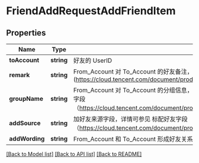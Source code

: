 # FriendAddRequestAddFriendItem

## Properties
Name | Type | Description | Notes
------------ | ------------- | ------------- | -------------
**toAccount** | **string** | 好友的 UserID | 
**remark** | **string** | From_Account 对 To_Account 的好友备注，详情可参见 标配好友字段(https://cloud.tencent.com/document/product/269/1501#.E6.A0.87.E9.85.8D.E5.A5.BD.E5.8F.8B.E5.AD.97.E6.AE.B5) | [optional] 
**groupName** | **string** | From_Account 对 To_Account 的分组信息，添加好友时只允许设置一个分组，因此使用 String 类型即可，详情可参见 标配好友字段（https://cloud.tencent.com/document/product/269/1501#.E6.A0.87.E9.85.8D.E5.A5.BD.E5.8F.8B.E5.AD.97.E6.AE.B5） | [optional] 
**addSource** | **string** | 加好友来源字段，详情可参见 标配好友字段（https://cloud.tencent.com/document/product/269/1501#.E6.A0.87.E9.85.8D.E5.A5.BD.E5.8F.8B.E5.AD.97.E6.AE.B5） | 
**addWording** | **string** | From_Account 和 To_Account 形成好友关系时的附言信息，详情可参见 标配好友字段（标配好友字段） | [optional] 

[[Back to Model list]](../README.md#documentation-for-models) [[Back to API list]](../README.md#documentation-for-api-endpoints) [[Back to README]](../README.md)


